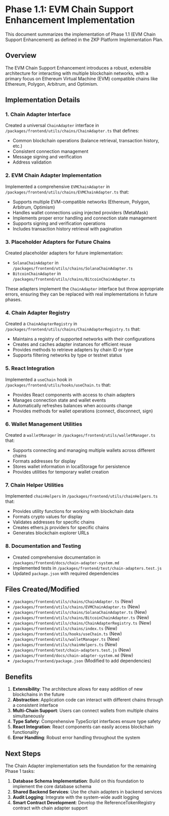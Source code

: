 # Phase 1.1: EVM Chain Support Enhancement Implementation

This document summarizes the implementation of Phase 1.1 (EVM Chain Support Enhancement) as defined in the ZKP Platform Implementation Plan.

## Overview

The EVM Chain Support Enhancement introduces a robust, extensible architecture for interacting with multiple blockchain networks, with a primary focus on Ethereum Virtual Machine (EVM) compatible chains like Ethereum, Polygon, Arbitrum, and Optimism.

## Implementation Details

### 1. Chain Adapter Interface

Created a universal `ChainAdapter` interface in `/packages/frontend/utils/chains/ChainAdapter.ts` that defines:

- Common blockchain operations (balance retrieval, transaction history, etc.)
- Consistent connection management
- Message signing and verification
- Address validation

### 2. EVM Chain Adapter Implementation

Implemented a comprehensive `EVMChainAdapter` in `/packages/frontend/utils/chains/EVMChainAdapter.ts` that:

- Supports multiple EVM-compatible networks (Ethereum, Polygon, Arbitrum, Optimism)
- Handles wallet connections using injected providers (MetaMask)
- Implements proper error handling and connection state management
- Supports signing and verification operations
- Includes transaction history retrieval with pagination

### 3. Placeholder Adapters for Future Chains

Created placeholder adapters for future implementation:

- `SolanaChainAdapter` in `/packages/frontend/utils/chains/SolanaChainAdapter.ts`
- `BitcoinChainAdapter` in `/packages/frontend/utils/chains/BitcoinChainAdapter.ts`

These adapters implement the `ChainAdapter` interface but throw appropriate errors, ensuring they can be replaced with real implementations in future phases.

### 4. Chain Adapter Registry

Created a `ChainAdapterRegistry` in `/packages/frontend/utils/chains/ChainAdapterRegistry.ts` that:

- Maintains a registry of supported networks with their configurations
- Creates and caches adapter instances for efficient reuse
- Provides methods to retrieve adapters by chain ID or type
- Supports filtering networks by type or testnet status

### 5. React Integration

Implemented a `useChain` hook in `/packages/frontend/utils/hooks/useChain.ts` that:

- Provides React components with access to chain adapters
- Manages connection state and wallet events
- Automatically refreshes balances when accounts change
- Provides methods for wallet operations (connect, disconnect, sign)

### 6. Wallet Management Utilities

Created a `walletManager` in `/packages/frontend/utils/walletManager.ts` that:

- Supports connecting and managing multiple wallets across different chains
- Formats addresses for display
- Stores wallet information in localStorage for persistence
- Provides utilities for temporary wallet creation

### 7. Chain Helper Utilities

Implemented `chainHelpers` in `/packages/frontend/utils/chainHelpers.ts` that:

- Provides utility functions for working with blockchain data
- Formats crypto values for display
- Validates addresses for specific chains
- Creates ethers.js providers for specific chains
- Generates blockchain explorer URLs

### 8. Documentation and Testing

- Created comprehensive documentation in `/packages/frontend/docs/chain-adapter-system.md`
- Implemented tests in `/packages/frontend/test/chain-adapters.test.js`
- Updated `package.json` with required dependencies

## Files Created/Modified

- `/packages/frontend/utils/chains/ChainAdapter.ts` (New)
- `/packages/frontend/utils/chains/EVMChainAdapter.ts` (New)
- `/packages/frontend/utils/chains/SolanaChainAdapter.ts` (New)
- `/packages/frontend/utils/chains/BitcoinChainAdapter.ts` (New)
- `/packages/frontend/utils/chains/ChainAdapterRegistry.ts` (New)
- `/packages/frontend/utils/chains/index.ts` (New)
- `/packages/frontend/utils/hooks/useChain.ts` (New)
- `/packages/frontend/utils/walletManager.ts` (New)
- `/packages/frontend/utils/chainHelpers.ts` (New)
- `/packages/frontend/test/chain-adapters.test.js` (New)
- `/packages/frontend/docs/chain-adapter-system.md` (New)
- `/packages/frontend/package.json` (Modified to add dependencies)

## Benefits

1. **Extensibility**: The architecture allows for easy addition of new blockchains in the future
2. **Abstraction**: Application code can interact with different chains through a consistent interface
3. **Multi-Chain Support**: Users can connect wallets from multiple chains simultaneously
4. **Type Safety**: Comprehensive TypeScript interfaces ensure type safety
5. **React Integration**: React components can easily access blockchain functionality
6. **Error Handling**: Robust error handling throughout the system

## Next Steps

The Chain Adapter implementation sets the foundation for the remaining Phase 1 tasks:

1. **Database Schema Implementation**: Build on this foundation to implement the core database schema
2. **Shared Backend Services**: Use the chain adapters in backend services
3. **Audit Logging**: Integrate with the system-wide audit logging
4. **Smart Contract Development**: Develop the ReferenceTokenRegistry contract with chain adapter support